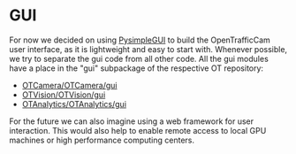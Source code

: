 # GUI

For now we decided on using [PysimpleGUI](https://github.com/PySimpleGUI/PySimpleGUI) to build the OpenTrafficCam user interface, as it is lightweight and easy to start with. Whenever possible, we try to separate the gui code from all other code. All the gui modules have a place in the "gui" subpackage of the respective OT repository:

- [OTCamera/OTCamera/gui](https://github.com/OpenTrafficCam/OTCamera/tree/master/OTCamera/gui)
- [OTVision/OTVision/gui](https://github.com/OpenTrafficCam/OTVision/tree/master/OTVision/gui)
- [OTAnalytics/OTAnalytics/gui](https://github.com/OpenTrafficCam/OTAnalytics/tree/master/OTAnalytics/gui)

For the future we can also imagine using a web framework for user interaction. This would also help to enable remote access to local GPU machines or high performance computing centers.
